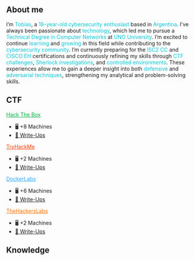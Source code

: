 
## About me

I’m <span style="color: #04C4D9;">Tobias</span>, a <span style="color: #04C4D9;">19-year-old cybersecurity enthusiast</span> based in <span style="color: #04C4D9;">Argentina</span>. I’ve always been passionate about <span style="color: #04C4D9;">technology</span>, which led me to pursue a <span style="color: #04C4D9;">Technical Degree in Computer Networks</span> at <span style="color: #04C4D9;">UNO University</span>. I’m excited to continue <span style="color: #04C4D9;">learning</span> and <span style="color: #04C4D9;">growing</span> in this field while contributing to the <span style="color: #04C4D9;">cybersecurity community</span>. I’m currently preparing for the <span style="color: #04C4D9;">ISC2 CC</span> and <span style="color: #04C4D9;">CISCO EH</span> certifications and continuously refining my skills through <span style="color: #04C4D9;">CTF challenges</span>, <span style="color: #04C4D9;">Sherlock investigations</span>, and <span style="color: #04C4D9;">controlled environments</span>. These experiences allow me to gain a deeper insight into both <span style="color: #04C4D9;">defensive</span> and <span style="color: #04C4D9;">adversarial techniques</span>, strengthening my analytical and problem-solving skills.  

## CTF

<div class="flex flex-wrap sm:flex-row gap-x-6 mt-[-10px]">
  <div class="flex flex-col"> 
    <a href="/archive/tag/HackTheBox/" style="color: #00B140;">Hack The Box</a>
    <ul>
      <li>🖥️ +8 Machines</li>
      <li><a href="/archive/tag/HackTheBox/">📝 Write-Ups</a></li>
    </ul>
  </div>
  <div class="flex flex-col">
    <a href="/archive/tag/TryHackMe/" style="color: #FF3B00;">TryHackMe</a>
    <ul>
      <li>🖥️ +2 Machines</li>
      <li><a href="/archive/tag/TryHackMe/">📝 Write-Ups</a></li>
    </ul>
  </div>
  <div class="flex flex-col">
    <a href="/archive/tag/DockerLabs/" style="color: #33A8FF;">DockerLabs</a>
    <ul>
      <li>🖥️ +6 Machines</li>
      <li><a href="/archive/tag/DockerLabs/">📝 Write-Ups</a></li>
    </ul>
  </div>
  <div class="flex flex-col">
    <a href="/archive/tag/TheHackersLabs/" style="color: #FF6F00;">TheHackersLabs</a>
    <ul>
      <li>🖥️ +2 Machines</li>
      <li><a href="/archive/tag/TheHackersLabs/">📝 Write-Ups</a></li>
    </ul>
  </div>
</div>

## Knowledge
